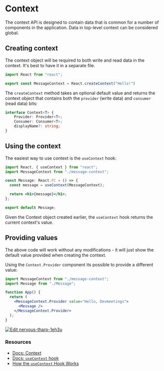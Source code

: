 # Context

The context API is designed to contain data that is common for a number of components in the application. Data in top-level context can be considered global.

## Creating context

The context object will be required to both write and read data in the context. It's best to have it in a separate file.

```typescript
import React from "react";

export const MessageContext = React.createContext("Hello!")
```

The `createContext` method takes an optional default value and returns the context object that contains both the `provider` (write data) and `consumer` (read data) bits:

```typescript
interface Context<T> {
    Provider: Provider<T>;
    Consumer: Consumer<T>;
    displayName?: string;
}
```

## Using the context

The easiest way to use context is the `useContext` hook:

```jsx
import React, { useContext } from "react";
import MessageContext from "./message-context";

const Message: React.FC = () => {
  const message = useContext(MessageContext);

  return <h1>{message}</h1>;
};

export default Message;
```

Given the Context object created earlier, the `useContext` hook returns the current context's value.

## Providing values

The above code will work without any modifications - it will just show the default value provided when creating the context.

Using the `Context.Provider` component its possible to provide a different value:

```jsx
import MessageContext from "./message-context";
import Message from "./Message";

function App() {
  return (
    <MessageContext.Provider value="Hello, Devmeetings">
      <Message />
    </MessageContext.Provider>
  );
}
```

[![Edit nervous-tharp-1eh3u](https://codesandbox.io/static/img/play-codesandbox.svg)](https://codesandbox.io/s/nervous-tharp-1eh3u?fontsize=14)

### Resources

- [Docs: Context](https://reactjs.org/docs/context.html)
- [Docs: `useContext` hook](https://reactjs.org/docs/hooks-reference.html#usecontext)
- [How the `useContext` Hook Works](https://daveceddia.com/usecontext-hook/)

